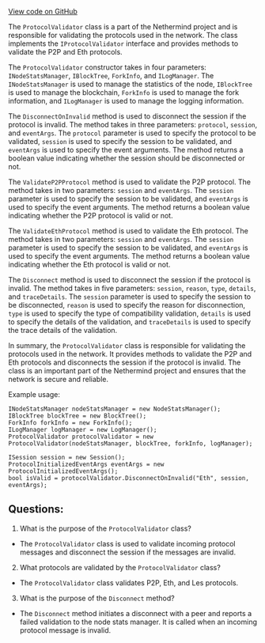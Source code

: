 [View code on GitHub](https://github.com/nethermindeth/nethermind/Nethermind.Network/ProtocolValidator.cs)

The `ProtocolValidator` class is a part of the Nethermind project and is responsible for validating the protocols used in the network. The class implements the `IProtocolValidator` interface and provides methods to validate the P2P and Eth protocols. 

The `ProtocolValidator` constructor takes in four parameters: `INodeStatsManager`, `IBlockTree`, `ForkInfo`, and `ILogManager`. The `INodeStatsManager` is used to manage the statistics of the node, `IBlockTree` is used to manage the blockchain, `ForkInfo` is used to manage the fork information, and `ILogManager` is used to manage the logging information. 

The `DisconnectOnInvalid` method is used to disconnect the session if the protocol is invalid. The method takes in three parameters: `protocol`, `session`, and `eventArgs`. The `protocol` parameter is used to specify the protocol to be validated, `session` is used to specify the session to be validated, and `eventArgs` is used to specify the event arguments. The method returns a boolean value indicating whether the session should be disconnected or not. 

The `ValidateP2PProtocol` method is used to validate the P2P protocol. The method takes in two parameters: `session` and `eventArgs`. The `session` parameter is used to specify the session to be validated, and `eventArgs` is used to specify the event arguments. The method returns a boolean value indicating whether the P2P protocol is valid or not. 

The `ValidateEthProtocol` method is used to validate the Eth protocol. The method takes in two parameters: `session` and `eventArgs`. The `session` parameter is used to specify the session to be validated, and `eventArgs` is used to specify the event arguments. The method returns a boolean value indicating whether the Eth protocol is valid or not. 

The `Disconnect` method is used to disconnect the session if the protocol is invalid. The method takes in five parameters: `session`, `reason`, `type`, `details`, and `traceDetails`. The `session` parameter is used to specify the session to be disconnected, `reason` is used to specify the reason for disconnection, `type` is used to specify the type of compatibility validation, `details` is used to specify the details of the validation, and `traceDetails` is used to specify the trace details of the validation. 

In summary, the `ProtocolValidator` class is responsible for validating the protocols used in the network. It provides methods to validate the P2P and Eth protocols and disconnects the session if the protocol is invalid. The class is an important part of the Nethermind project and ensures that the network is secure and reliable. 

Example usage:

```
INodeStatsManager nodeStatsManager = new NodeStatsManager();
IBlockTree blockTree = new BlockTree();
ForkInfo forkInfo = new ForkInfo();
ILogManager logManager = new LogManager();
ProtocolValidator protocolValidator = new ProtocolValidator(nodeStatsManager, blockTree, forkInfo, logManager);

ISession session = new Session();
ProtocolInitializedEventArgs eventArgs = new ProtocolInitializedEventArgs();
bool isValid = protocolValidator.DisconnectOnInvalid("Eth", session, eventArgs);
```
## Questions: 
 1. What is the purpose of the `ProtocolValidator` class?
- The `ProtocolValidator` class is used to validate incoming protocol messages and disconnect the session if the messages are invalid.

2. What protocols are validated by the `ProtocolValidator` class?
- The `ProtocolValidator` class validates P2P, Eth, and Les protocols.

3. What is the purpose of the `Disconnect` method?
- The `Disconnect` method initiates a disconnect with a peer and reports a failed validation to the node stats manager. It is called when an incoming protocol message is invalid.